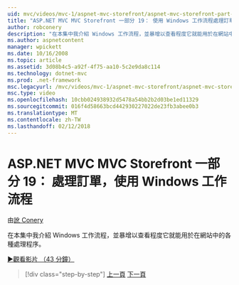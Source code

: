 ```yaml
---
uid: mvc/videos/mvc-1/aspnet-mvc-storefront/aspnet-mvc-storefront-part-19-processing-orders-with-windows-workflow
title: "ASP.NET MVC MVC Storefront 一部分 19： 使用 Windows 工作流程處理訂單 |Microsoft 文件"
author: robconery
description: "在本集中我介紹 Windows 工作流程，並暴增以查看程度它就能用於在網站中的各種處理程序。"
ms.author: aspnetcontent
manager: wpickett
ms.date: 10/16/2008
ms.topic: article
ms.assetid: 3d08b4c5-a92f-4f75-aa10-5c2e9da8c114
ms.technology: dotnet-mvc
ms.prod: .net-framework
msc.legacyurl: /mvc/videos/mvc-1/aspnet-mvc-storefront/aspnet-mvc-storefront-part-19-processing-orders-with-windows-workflow
msc.type: video
ms.openlocfilehash: 10cbb024938932d5478a54bb2b2d03be1ed11329
ms.sourcegitcommit: 016f4d58663bcd442930227022de23fb3abee0b3
ms.translationtype: MT
ms.contentlocale: zh-TW
ms.lasthandoff: 02/12/2018
---
```

<a name="aspnet-mvc-mvc-storefront-part-19-processing-orders-with-windows-workflow"></a>ASP.NET MVC MVC Storefront 一部分 19： 處理訂單，使用 Windows 工作流程
====================
由[訛 Conery](https://github.com/robconery)

在本集中我介紹 Windows 工作流程，並暴增以查看程度它就能用於在網站中的各種處理程序。

[&#9654;觀看影片 （43 分鐘）](https://channel9.msdn.com/Blogs/ASP-NET-Site-Videos/aspnet-mvc-mvc-storefront-part-19-processing-orders-with-windows-workflow)

>[!div class="step-by-step"]
[上一頁](aspnet-mvc-storefront-part-18-creating-an-experience.md)
[下一頁](aspnet-mvc-storefront-part-19a-windows-workflow-followup.md)
